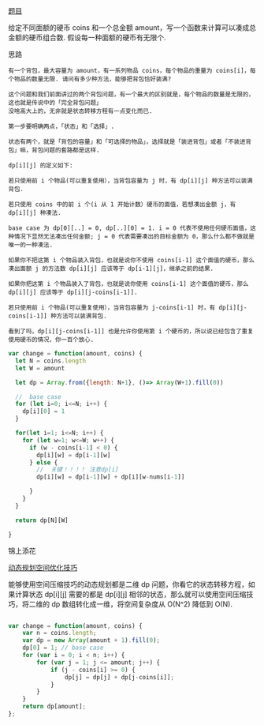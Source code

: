 [题目](https://leetcode.cn/problems/coin-change-ii/description/)


给定不同面额的硬币 coins 和一个总金额 amount，写一个函数来计算可以凑成总金额的硬币组合数. 假设每一种面额的硬币有无限个. 


思路

```
有一个背包，最大容量为 amount，有一系列物品 coins，每个物品的重量为 coins[i]，每个物品的数量无限. 请问有多少种方法，能够把背包恰好装满?

这个问题和我们前面讲过的两个背包问题，有一个最大的区别就是，每个物品的数量是无限的，这也就是传说中的「完全背包问题」
没啥高大上的，无非就是状态转移方程有一点变化而已. 

第一步要明确两点，「状态」和「选择」. 

状态有两个，就是「背包的容量」和「可选择的物品」，选择就是「装进背包」或者「不装进背包」嘛，背包问题的套路都是这样. 

dp[i][j] 的定义如下: 

若只使用前 i 个物品(可以重复使用），当背包容量为 j 时，有 dp[i][j] 种方法可以装满背包. 

若只使用 coins 中的前 i 个(i 从 1 开始计数）硬币的面值，若想凑出金额 j，有 dp[i][j] 种凑法. 

base case 为 dp[0][..] = 0, dp[..][0] = 1. i = 0 代表不使用任何硬币面值，这种情况下显然无法凑出任何金额; j = 0 代表需要凑出的目标金额为 0，那么什么都不做就是唯一的一种凑法. 

如果你不把这第 i 个物品装入背包，也就是说你不使用 coins[i-1] 这个面值的硬币，那么凑出面额 j 的方法数 dp[i][j] 应该等于 dp[i-1][j]，继承之前的结果. 

如果你把这第 i 个物品装入了背包，也就是说你使用 coins[i-1] 这个面值的硬币，那么 dp[i][j] 应该等于 dp[i][j-coins[i-1]]. 

若只使用前 i 个物品(可以重复使用），当背包容量为 j-coins[i-1] 时，有 dp[i][j-coins[i-1]] 种方法可以装满背包. 

看到了吗，dp[i][j-coins[i-1]] 也是允许你使用第 i 个硬币的，所以说已经包含了重复使用硬币的情况，你一百个放心. 
```

```js
var change = function(amount, coins) {
  let N = coins.length
  let W = amount

  let dp = Array.from({length: N+1}, ()=> Array(W+1).fill(0))

  //  base case
  for (let i=0; i<=N; i++) {
    dp[i][0] = 1
  }

  for(let i=1; i<=N; i++) {
    for (let w=1; w<=W; w++) {
      if (w - coins[i-1] < 0) {
        dp[i][w] = dp[i-1][w]
      } else {
        //  关键！！！！ 注意dp[i]
        dp[i][w] = dp[i-1][w] + dp[i][w-nums[i-1]]

      }
    }
  }

  return dp[N][W]

}
```
锦上添花

[动态规划空间优化技巧](https://labuladong.online/algo/dynamic-programming/space-optimization/)

能够使用空间压缩技巧的动态规划都是二维 dp 问题，你看它的状态转移方程，如果计算状态 dp[i][j] 需要的都是 dp[i][j] 相邻的状态，那么就可以使用空间压缩技巧，将二维的 dp 数组转化成一维，将空间复杂度从 O(N^2) 降低到 O(N). 

```js

var change = function(amount, coins) {
    var n = coins.length;
    var dp = new Array(amount + 1).fill(0);
    dp[0] = 1; // base case
    for (var i = 0; i < n; i++) {
        for (var j = 1; j <= amount; j++) {
            if (j - coins[i] >= 0) {
                dp[j] = dp[j] + dp[j-coins[i]];
            }
        }
    }
    return dp[amount];
};

```

